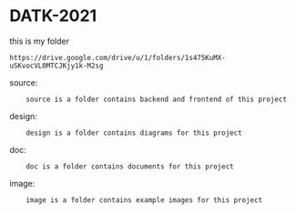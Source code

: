 # DATK-2021

this is my folder
```
https://drive.google.com/drive/u/1/folders/1s475KuMX-uSKvocVL0MTCJKjy1k-M2sg
```

source:
```
    source is a folder contains backend and frontend of this project
```
design:
```
    design is a folder contains diagrams for this project
```

doc:
```
    doc is a folder contains documents for this project
```

image:
```
    image is a folder contains example images for this project
```